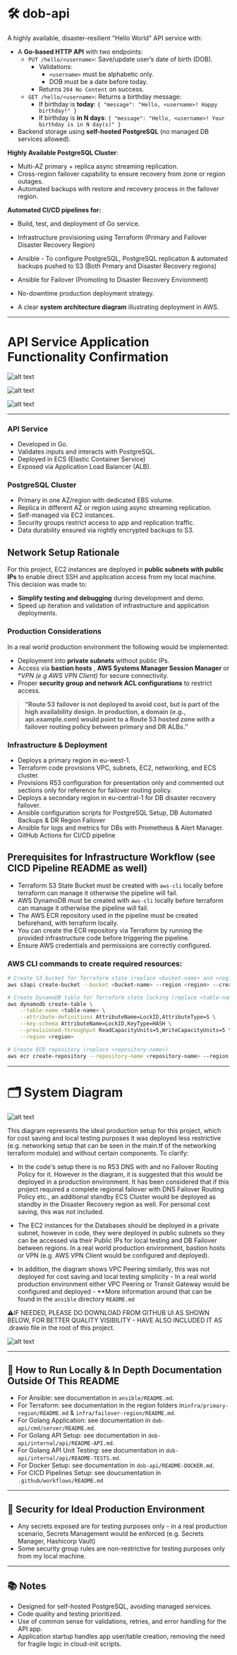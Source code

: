 # 🛠 dob-api


A highly available, disaster-resilient "Hello World" API service with:

- A **Go-based HTTP API** with two endpoints:
  - `PUT /hello/<username>`: Save/update user’s date of birth (DOB).
    - Validations:
      - `<username>` must be alphabetic only.
      - DOB must be a date before today.
    - Returns `204 No Content` on success.
  - `GET /hello/<username>`: Returns a birthday message:
    - If birthday is **today**:
      `{ "message": "Hello, <username>! Happy birthday!" }`
    - If birthday is **in N days**:
      `{ "message": "Hello, <username>! Your birthday is in N day(s)" }`
- Backend storage using **self-hosted PostgreSQL** (no managed DB services allowed).

 **Highly Available PostgreSQL Cluster**:
  - Multi-AZ primary + replica async streaming replication.
  - Cross-region failover capability to ensure recovery from zone or region outages.
  - Automated backups with restore and recovery process in the failover region.

**Automated CI/CD pipelines for:**

  - Build, test, and deployment of Go service.
  - Infrastructure provisioning using Terraform (Primary and Failover Disaster Recovery Region)
  - Ansible - To configure PostgreSQL, PostgreSQL replication & automated backups pushed to S3 (Both Prmary and Disaster Recovery regions)
  - Ansible for Failover (Promoting to Disaster Recovery Envionment)
  - No-downtime production deployment strategy.

- A clear **system architecture diagram** illustrating deployment in AWS.

---

# API Service Application Functionality Confirmation

![alt text](<screenshots/Screenshot 2025-06-04 at 19.45.10.png>)

![alt text](</screenshots/Screenshot 2025-06-04 at 19.45.16.png>)

![alt text](</screenshots/Screenshot 2025-06-04 at 19.45.41.png>)

---

### API Service

- Developed in Go.
- Validates inputs and interacts with PostgreSQL.
- Deployed in ECS (Elastic Container Service)
- Exposed via Application Load Balancer (ALB).

### PostgreSQL Cluster

- Primary in one AZ/region with dedicated EBS volume.
- Replica in different AZ or region using async streaming replication.
- Self-managed via EC2 instances.
- Security groups restrict access to app and replication traffic.
- Data durability ensured via nightly encrypted backups to S3.

## Network Setup Rationale

For this project, EC2 instances are deployed in **public subnets with public IPs** to enable direct SSH and application access from my local machine. This decision was made to:

- **Simplify testing and debugging** during development and demo.
- Speed up iteration and validation of infrastructure and application deployments.



### Production Considerations

In a real world production environment the following would be implemented:

- Deployment into **private subnets** without public IPs.
- Access via **bastion hosts** , **AWS Systems Manager Session Manager**  or **VPN (e.g AWS VPN Client)* for secure connectivity.
- Proper **security group and network ACL configurations** to restrict access.

>**“Route 53 failover is not deployed to avoid cost, but is part of the high availability design. In production, a domain (e.g., api.example.com) would point to a Route 53 hosted zone with a failover routing policy between primary and DR ALBs.”**



### Infrastructure & Deployment
- Deploys a primary region in eu-west-1.
- Terraform code provisions VPC, subnets, EC2, networking, and ECS cluster.
- Provisions R53 configuration for presentation only and commented out sections only for reference for failover routing policy.
- Deploys a secondary region in eu-central-1 for DB disaster recovery failover.
- Ansible configuration scripts for PostgreSQL Setup, DB Automated Backups & DR Region Failover
- Ansible for logs and metrics for DBs with Prometheus & Alert Manager.
- GitHub Actions for CI/CD pipeline

## Prerequisites for Infrastructure Workflow (see CICD Pipeline README as well)

- Terraform S3 State Bucket must be created with `aws-cli` locally before terraform can manage it otherwise the pipeline will fail.
- AWS DynamoDB must be created with `aws-cli` locally before terraform can manage it otherwise the pipeline will fail.
- The AWS ECR repository used in the pipeline must be created beforehand, with terraform locally.
- You can create the ECR repository via Terraform by running the provided infrastructure code before triggering the pipeline.
- Ensure AWS credentials and permissions are correctly configured.

### AWS CLI commands to create required resources:

```bash
# Create S3 bucket for Terraform state (replace <bucket-name> and <region>)
aws s3api create-bucket --bucket <bucket-name> --region <region> --create-bucket-configuration LocationConstraint=<region>

# Create DynamoDB table for Terraform state locking (replace <table-name>)
aws dynamodb create-table \
    --table-name <table-name> \
    --attribute-definitions AttributeName=LockID,AttributeType=S \
    --key-schema AttributeName=LockID,KeyType=HASH \
    --provisioned-throughput ReadCapacityUnits=5,WriteCapacityUnits=5 \
    --region <region>

# Create ECR repository (replace <repository-name>)
aws ecr create-repository --repository-name <repository-name> --region <region>
```

---

#  🗂️ System Diagram

![alt text](architecture-diagram.drawio.png)


This diagram represents the ideal production setup for this project, which for cost saving and local testing purposes it was deployed less restrictive (e.g. networking setup that can be seen in the main.tf of the networking terraform module) and without certain components.
To clarify:
- In the code's setup there is no R53 DNS with and no Failover Routing Policy for it. However in the diagram, it is suggested that this would be deployed in a production environment. It has been considered that if this project required a complete regional failover with DNS Failover Routing Policy etc., an additional standby ECS Cluster would be deployed as standby in the Disaster Recovery region as well. For personal cost saving, this was not included.

- The EC2 instances for the Databases should be deployed in a private subnet, however in code, they were deployed in public subnets so they can be accessed via their Public IPs for local testing and DB Failover between regions. In a real world production environment, bastion hosts or VPN (e.g. AWS VPN Client would be configured and deployed).


- In addition, the diagram shows VPC Peering similarly, this was not deployed for cost saving and local testing simplicity - In a real world production environment either VPC Peering or Transit Gateway would be configured and deployed - **More information around that can be found in the `ansible` directory `README.md`

⚠️IF NEEDED, PLEASE DO DOWNLOAD FROM GITHUB  UI  AS SHOWN BELOW, FOR BETTER QUALITY VISIBILITY - HAVE ALSO INCLUDED IT AS .drawio file in the root of this project.


![alt text](<screenshots/Screenshot 2025-06-06 at 16.34.59.png>)

---

## 🚀 How to Run Locally & In Depth Documentation Outside Of This README

- For Ansible: see documentation in `ansible/README.md`.
- For Terraform: see documentation  in the region folders in`infra/primary-region/README.md` & `infra/failover-region/README.md`.
- For Golang Application: see documentation in `dob-api/cmd/server/README.md`.
- For Golang API Setup: see documentation in `dob-api/internal/api/README-API.md`.
- For Golang API Unit Testing: see documentation in `dob-api/internal/api/README-TESTS.md`.
- For Docker Setup: see documentation in `dob-api/README-DOCKER.md`.
- For CICD Pipelines Setup: see doucumentation in `.github/workflows/README.md`


---

## 🔐 Security for Ideal Production Environment

- Any secrets exposed are for testing purposes only - in a real production scenario, Secrets Management would be enforced (e.g. Secrets Manager, Hashicorp Vault)
- Some security group rules are non-restrictive for testing purposes only from my local machine.

---

## 📚 Notes
- Designed for self-hosted PostgreSQL, avoiding managed services.
- Code quality and testing prioritized.
- Use of common sense for validations, retries, and error handling for the API app.
- Application startup handles app user/table creation, removing the need for fragile logic in cloud-init scripts.